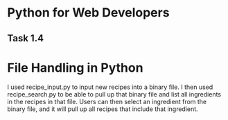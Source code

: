 # Python for Web Developers
## Task 1.4
# File Handling in Python

I used recipe_input.py to input new recipes into a binary file. I then used recipe_search.py to be able to pull up that binary file and list all ingredients in the recipes in that file. Users can then select an ingredient from the binary file, and it will pull up all recipes that include that ingredient.